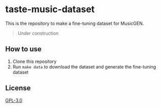 # taste-music-dataset

This is the repository to make a fine-tuning dataset for MusicGEN.

> Under construction

## How to use

1. Clone this repository
2. Run `make data` to download the dataset and generate the fine-tuning dataset

## License

[GPL-3.0](LICENSE)

